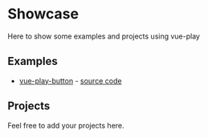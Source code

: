 # Showcase

Here to show some examples and projects using vue-play

## Examples

- [vue-play-button](http://vue-play-button.surge.sh/#/) - [source code](https://github.com/egoist/vue-play/tree/master/playspot)

## Projects

Feel free to add your projects here.
